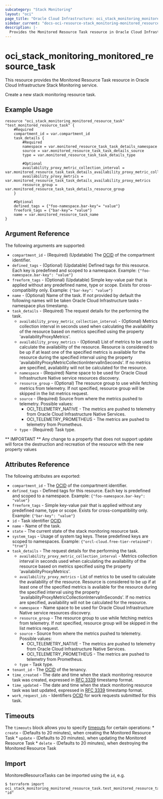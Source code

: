 ```yaml
---
subcategory: "Stack Monitoring"
layout: "oci"
page_title: "Oracle Cloud Infrastructure: oci_stack_monitoring_monitored_resource_task"
sidebar_current: "docs-oci-resource-stack_monitoring-monitored_resource_task"
description: |-
  Provides the Monitored Resource Task resource in Oracle Cloud Infrastructure Stack Monitoring service
---
```


# oci_stack_monitoring_monitored_resource_task
This resource provides the Monitored Resource Task resource in Oracle Cloud Infrastructure Stack Monitoring service.

Create a new stack monitoring resource task.

## Example Usage

```hcl
resource "oci_stack_monitoring_monitored_resource_task" "test_monitored_resource_task" {
	#Required
	compartment_id = var.compartment_id
	task_details {
		#Required
		namespace = var.monitored_resource_task_task_details_namespace
		source = var.monitored_resource_task_task_details_source
		type = var.monitored_resource_task_task_details_type

		#Optional
		availability_proxy_metric_collection_interval = var.monitored_resource_task_task_details_availability_proxy_metric_collection_interval
		availability_proxy_metrics = var.monitored_resource_task_task_details_availability_proxy_metrics
		resource_group = var.monitored_resource_task_task_details_resource_group
	}

	#Optional
	defined_tags = {"foo-namespace.bar-key"= "value"}
	freeform_tags = {"bar-key"= "value"}
	name = var.monitored_resource_task_name
}
```

## Argument Reference

The following arguments are supported:

* `compartment_id` - (Required) (Updatable) The [OCID](https://docs.cloud.oracle.com/iaas/Content/General/Concepts/identifiers.htm) of the compartment identifier. 
* `defined_tags` - (Optional) (Updatable) Defined tags for this resource. Each key is predefined and scoped to a namespace. Example: `{"foo-namespace.bar-key": "value"}` 
* `freeform_tags` - (Optional) (Updatable) Simple key-value pair that is applied without any predefined name, type or scope. Exists for cross-compatibility only. Example: `{"bar-key": "value"}` 
* `name` - (Optional) Name of the task. If not provided by default the following names will be taken Oracle Cloud Infrastructure tasks - namespace plus timestamp. 
* `task_details` - (Required) The request details for the performing the task.
	* `availability_proxy_metric_collection_interval` - (Optional) Metrics collection interval in seconds used when calculating the availability of the  resource based on metrics specified using the property 'availabilityProxyMetrics'. 
	* `availability_proxy_metrics` - (Optional) List of metrics to be used to calculate the availability of the resource. Resource is considered to be up if at least one of the specified metrics is available for  the resource during the specified interval using the property  'availabilityProxyMetricCollectionIntervalInSeconds'. If no metrics are specified, availability will not be calculated for the resource. 
	* `namespace` - (Required) Name space to be used for Oracle Cloud Infrastructure Native service resources discovery.
	* `resource_group` - (Optional) The resource group to use while fetching metrics from telemetry. If not specified, resource group will be skipped in the list metrics request. 
	* `source` - (Required) Source from where the metrics pushed to telemetry. Possible values:
		* OCI_TELEMETRY_NATIVE      - The metrics are pushed to telemetry from Oracle Cloud Infrastructure Native Services.
		* OCI_TELEMETRY_PROMETHEUS  - The metrics are pushed to telemetry from Prometheus. 
	* `type` - (Required) Task type.


** IMPORTANT **
Any change to a property that does not support update will force the destruction and recreation of the resource with the new property values

## Attributes Reference

The following attributes are exported:

* `compartment_id` - The [OCID](https://docs.cloud.oracle.com/iaas/Content/General/Concepts/identifiers.htm) of the compartment identifier. 
* `defined_tags` - Defined tags for this resource. Each key is predefined and scoped to a namespace. Example: `{"foo-namespace.bar-key": "value"}` 
* `freeform_tags` - Simple key-value pair that is applied without any predefined name, type or scope. Exists for cross-compatibility only. Example: `{"bar-key": "value"}` 
* `id` - Task identifier [OCID](https://docs.cloud.oracle.com/iaas/Content/General/Concepts/identifiers.htm).
* `name` - Name of the task.
* `state` - The current state of the stack monitoring resource task.
* `system_tags` - Usage of system tag keys. These predefined keys are scoped to namespaces. Example: `{"orcl-cloud.free-tier-retained": "true"}` 
* `task_details` - The request details for the performing the task.
	* `availability_proxy_metric_collection_interval` - Metrics collection interval in seconds used when calculating the availability of the  resource based on metrics specified using the property 'availabilityProxyMetrics'. 
	* `availability_proxy_metrics` - List of metrics to be used to calculate the availability of the resource. Resource is considered to be up if at least one of the specified metrics is available for  the resource during the specified interval using the property  'availabilityProxyMetricCollectionIntervalInSeconds'. If no metrics are specified, availability will not be calculated for the resource. 
	* `namespace` - Name space to be used for Oracle Cloud Infrastructure Native service resources discovery.
	* `resource_group` - The resource group to use while fetching metrics from telemetry. If not specified, resource group will be skipped in the list metrics request. 
	* `source` - Source from where the metrics pushed to telemetry. Possible values:
		* OCI_TELEMETRY_NATIVE      - The metrics are pushed to telemetry from Oracle Cloud Infrastructure Native Services.
		* OCI_TELEMETRY_PROMETHEUS  - The metrics are pushed to telemetry from Prometheus. 
	* `type` - Task type.
* `tenant_id` - The [OCID](https://docs.cloud.oracle.com/iaas/Content/General/Concepts/identifiers.htm) of the tenancy. 
* `time_created` - The date and time when the stack monitoring resource task was created, expressed in  [RFC 3339](https://tools.ietf.org/html/rfc3339) timestamp format. 
* `time_updated` - The date and time when the stack monitoring resource task was last updated, expressed in [RFC 3339](https://tools.ietf.org/html/rfc3339) timestamp format. 
* `work_request_ids` - Identifiers [OCID](https://docs.cloud.oracle.com/iaas/Content/General/Concepts/identifiers.htm) for work requests submitted for this task. 

## Timeouts

The `timeouts` block allows you to specify [timeouts](https://registry.terraform.io/providers/oracle/oci/latest/docs/guides/changing_timeouts) for certain operations:
	* `create` - (Defaults to 20 minutes), when creating the Monitored Resource Task
	* `update` - (Defaults to 20 minutes), when updating the Monitored Resource Task
	* `delete` - (Defaults to 20 minutes), when destroying the Monitored Resource Task


## Import

MonitoredResourceTasks can be imported using the `id`, e.g.

```
$ terraform import oci_stack_monitoring_monitored_resource_task.test_monitored_resource_task "id"
```

